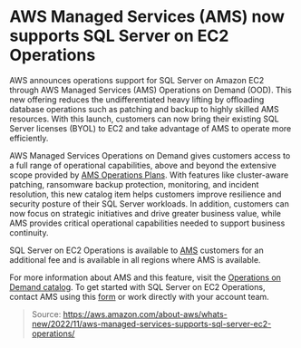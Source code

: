 # AWS Managed Services (AMS) now supports SQL Server on EC2 Operations

AWS announces operations support for SQL Server on Amazon EC2 through AWS Managed Services (AMS) Operations on Demand (OOD). This new offering reduces the undifferentiated heavy lifting by offloading database operations such as patching and backup to highly skilled AMS resources. With this launch, customers can now bring their existing SQL Server licenses (BYOL) to EC2 and take advantage of AMS to operate more efficiently.

AWS Managed Services Operations on Demand gives customers access to a full range of operational capabilities, above and beyond the extensive scope provided by [AMS Operations Plans](https://docs.aws.amazon.com/managedservices/latest/accelerate-guide/what-is-ams-op-plans.html). With features like cluster-aware patching, ransomware backup protection, monitoring, and incident resolution, this new catalog item helps customers improve resilience and security posture of their SQL Server workloads. In addition, customers can now focus on strategic initiatives and drive greater business value, while AMS provides critical operational capabilities needed to support business continuity.

SQL Server on EC2 Operations is available to [AMS](https://aws.amazon.com/managed-services/) customers for an additional fee and is available in all regions where AMS is available.

For more information about AMS and this feature, visit the [Operations on Demand catalog](https://docs.aws.amazon.com/managedservices/latest/userguide/ops-on-demand.html). To get started with SQL Server on EC2 Operations, contact AMS using this [form](https://pages.awscloud.com/AWS-Managed-Services.html) or work directly with your account team.

> Source: https://aws.amazon.com/about-aws/whats-new/2022/11/aws-managed-services-supports-sql-server-ec2-operations/